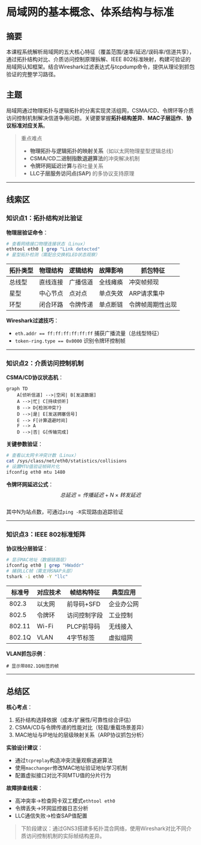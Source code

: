 # 局域网的基本概念、体系结构与标准

## 摘要  
本课程系统解析局域网的五大核心特征（覆盖范围/速率/延迟/误码率/信道共享），通过拓扑结构对比、介质访问控制原理拆解、IEEE 802标准映射，构建可验证的局域网认知框架。结合Wireshark过滤表达式与tcpdump命令，提供从理论到抓包验证的完整学习路径。

## 主题  
局域网通过物理拓扑与逻辑拓扑的分离实现灵活组网，CSMA/CD、令牌环等介质访问控制机制解决信道争用问题。关键要掌握**拓扑结构差异**、**MAC子层运作**、**协议标准对应关系**。

> 重点难点  
> - **物理拓扑与逻辑拓扑的映射关系**（如以太网物理星型逻辑总线）  
> - **CSMA/CD二进制指数退避算法**的冲突解决机制  
> - **令牌环网延迟计算**与吞吐量关系  
> - **LLC子层服务访问点(SAP)** 的多协议支持原理  

---

## 线索区  

### 知识点1：拓扑结构对比验证  
**物理层验证命令**：  
```bash
# 查看网络接口物理连接状态（Linux）
ethtool eth0 | grep "Link detected"
# 星型拓扑检测（需配合交换机LED状态观察）
```

| 拓扑类型 | 物理结构 | 逻辑结构 | 故障影响 | 抓包特征 |
|---------|----------|----------|----------|----------|
| 总线型   | 直线连接 | 广播信道 | 全线瘫痪 | 冲突帧频现 |
| 星型     | 中心节点 | 点对点   | 单点失效 | ARP请求集中 |
| 环型     | 闭合环路 | 令牌传递 | 单点断链 | 令牌帧周期性出现 |

**Wireshark过滤技巧**：  
- `eth.addr == ff:ff:ff:ff:ff:ff` 捕获广播流量（总线型特征）  
- `token-ring.type == 0x0000` 识别令牌环控制帧  

---

### 知识点2：介质访问控制机制  
**CSMA/CD协议状态机**：  
```mermaid
graph TD
    A[侦听信道] -->|空闲| B[发送数据]
    A -->|忙| C[持续侦听]
    B --> D{检测冲突?}
    D -->|是| E[发送拥塞信号]
    E --> F[计算退避时间]
    F --> A
    D -->|否| G[传输完成]
```

**关键参数验证**：  
```bash
# 查看以太网卡冲突计数（Linux）
cat /sys/class/net/eth0/statistics/collisions
# 设置MTU值验证帧碎片化
ifconfig eth0 mtu 1480
```

**令牌环网延迟公式**：  
$$ 总延迟 = 传播延迟 + N \times 转发延迟 $$  
其中N为站点数，可通过`ping -R`实现路由追踪验证  

---

### 知识点3：IEEE 802标准矩阵  
**协议栈分层验证**：  
```bash
# 显示MAC地址（数据链路层）
ifconfig eth0 | grep "HWaddr"
# 捕获LLC帧（需支持SNAP头部）
tshark -i eth0 -Y "llc"
```

| 标准号 | 对应技术 | 帧结构特征 | 典型应用 |
|--------|----------|-------------|----------|
| 802.3  | 以太网   | 前导码+SFD  | 企业办公网 |
| 802.5  | 令牌环   | 访问控制字段 | 工业控制 |
| 802.11 | Wi-Fi    | PLCP前导码  | 无线接入 |
| 802.1Q | VLAN     | 4字节标签   | 虚拟组网 |

**VLAN抓包示例**：  
```tcpdump -i eth0 -nn -e vlan
# 显示带802.1Q标签的帧
```

---

## 总结区  
**核心考点**：  
1. 拓扑结构选择依据（成本/扩展性/可靠性综合评估）  
2. CSMA/CD与令牌传递的性能对比（轻载/重载场景差异）  
3. MAC地址与IP地址的层级映射关系（ARP协议抓包分析）  

**实验设计建议**：  
- 通过`tcpreplay`构造冲突流量观察退避算法  
- 使用`macchanger`修改MAC地址验证地址学习机制  
- 配置虚拟接口对比不同MTU值的分片行为  

**故障排查线索**：  
- 高冲突率→检查网卡双工模式`ethtool eth0`  
- 令牌丢失→环网监控器日志分析  
- LLC通信失败→检查SAP值配置  

> 下阶段建议：通过GNS3搭建多拓扑混合网络，使用Wireshark对比不同介质访问控制机制的实际帧结构差异。